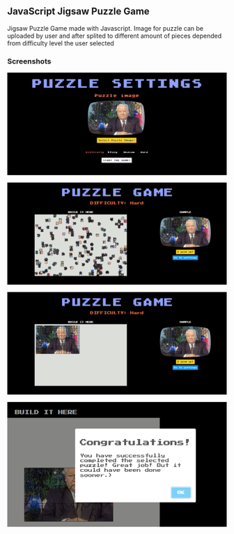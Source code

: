 ## JavaScript Jigsaw Puzzle Game
Jigsaw Puzzle Game made with Javascript. Image for puzzle can be uploaded by user and after splited to different amount of pieces depended from difficulty level the user selected

### Screenshots

![alt text](https://github.com/mrglaster/js-picture-puzzle/blob/main/readme_images/image_1.png)

![alt text](https://github.com/mrglaster/js-picture-puzzle/blob/main/readme_images/image_2.png)

![alt text](https://github.com/mrglaster/js-picture-puzzle/blob/main/readme_images/image_3.png)

![alt text](https://github.com/mrglaster/js-picture-puzzle/blob/main/readme_images/image_4.png)
